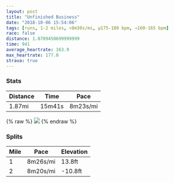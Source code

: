 ```yaml
---
layout: post
title: "Unfinished Business"
date: "2018-10-06 15:54:06"
tags: [runs, 1-2 miles, <8m30s/mi, μ175-180 bpm, →160-165 bpm]
race: false
distance: 1.8709450699999999
time: 941
average_heartrate: 163.9
max_heartrate: 177.0
strava: true
---
```


### Stats

| Distance | Time | Pace |
|----------|------|------|
|1.87mi|15m41s|8m23s/mi|

{% raw %}
<img src='https://maps.googleapis.com/maps/api/staticmap?maptype=roadmap&path=enc:_ynwFr|tbM{IuDiCx@kB_EeBTqZkZku@}f@OcE{Am@t@wAa@kCaVwMX_D&key=AIzaSyC1MId7bFpkLXNAaYhBSTb8jLyiSqzbDtM&size=800x800&markers=color:yellow|label:S|40.71328,-74.0041&markers=color:green|label:F|40.73386999999998,-73.98635000000002'>
{% endraw %}

### Splits

| Mile | Pace | Elevation |
|------|------|-----------|
|1|8m26s/mi|13.8ft|
|2|8m20s/mi|-10.8ft|
